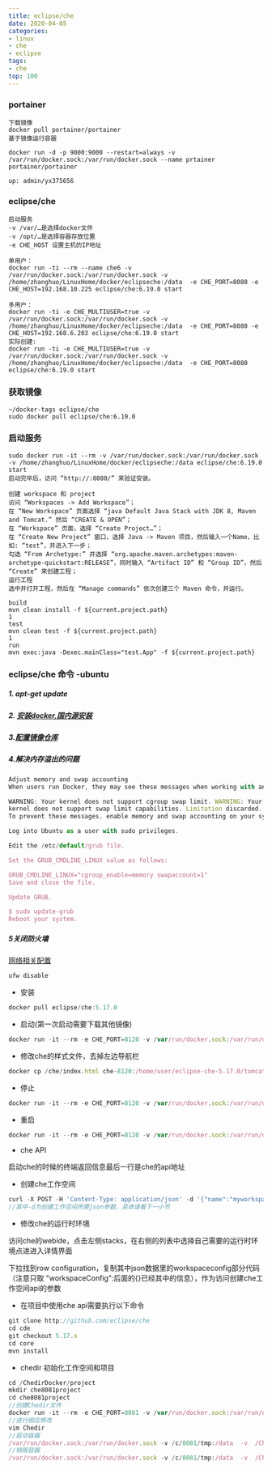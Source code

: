 ```yaml
---
title: eclipse/che
date: 2020-04-05
categories:
- linux
- che
- eclipse
tags:
- che
top: 100
---
```


### portainer
```
下载镜像
docker pull portainer/portainer
基于镜像运行容器

docker run -d -p 9000:9000 --restart=always -v /var/run/docker.sock:/var/run/docker.sock --name prtainer  portainer/portainer

up: admin/yx375656

```
<!--more-->

### eclipse/che
``` 
启动服务
-v /var/…是选择docker文件
-v /opt/…是选择容器存放位置
-e CHE_HOST 设置主机的IP地址

单用户：
docker run -ti --rm --name che6 -v /var/run/docker.sock:/var/run/docker.sock -v /home/zhanghuo/LinuxHome/docker/eclipseche:/data  -e CHE_PORT=8080 -e CHE_HOST=192.168.10.225 eclipse/che:6.19.0 start

多用户：
docker run -ti -e CHE_MULTIUSER=true -v /var/run/docker.sock:/var/run/docker.sock -v /home/zhanghuo/LinuxHome/docker/eclipseche:/data  -e CHE_PORT=8080 -e CHE_HOST=192.168.6.203 eclipse/che:6.19.0 start
实际创建:
docker run -ti -e CHE_MULTIUSER=true -v /var/run/docker.sock:/var/run/docker.sock -v /home/zhanghuo/LinuxHome/docker/eclipseche:/data  -e CHE_PORT=8080  eclipse/che:6.19.0 start
```

### 获取镜像
```
~/docker-tags eclipse/che
sudo docker pull eclipse/che:6.19.0
```
### 启动服务
```
sudo docker run -it --rm -v /var/run/docker.sock:/var/run/docker.sock -v /home/zhanghuo/LinuxHome/docker/eclipseche:/data eclipse/che:6.19.0 start
启动完毕后，访问 “http://:8080/” 来验证安装。

```
```
创建 workspace 和 project
访问 “Workspaces -> Add Workspace”；
在 “New Workspace” 页面选择 “java Default Java Stack with JDK 8, Maven and Tomcat.” 然后 “CREATE & OPEN”；
在 “Workspace” 页面，选择 “Create Project…”；
在 “Create New Project” 窗口，选择 Java -> Maven 项目，然后输入一个Name，比如: “test”，并进入下一步；
勾选 “From Archetype:” 并选择 “org.apache.maven.archetypes:maven-archetype-quickstart:RELEASE”，同时输入 “Artifact ID” 和 “Group ID”，然后 “Create” 来创建工程；
运行工程
选中并打开工程，然后在 “Manage commands” 依次创建三个 Maven 命令，并运行。

build
mvn clean install -f ${current.project.path}
1
test
mvn clean test -f ${current.project.path}
1
run
mvn exec:java -Dexec.mainClass="test.App" -f ${current.project.path}
```

### eclipse/che 命令 -ubuntu
##### 1. apt-get update
##### 2. [安装docker,国内源安装](https://link.jianshu.com/?t=https://yeasy.gitbooks.io/docker_practice/content/install/ubuntu.html)

##### 3.[配置镜像仓库](https://link.jianshu.com/?t=https://yeasy.gitbooks.io/docker_practice/content/install/mirror.html#ubuntu-1604、debian-8-jessie、centos-7)

##### 4.解决内存溢出的问题

```javascript
Adjust memory and swap accounting
When users run Docker, they may see these messages when working with an image:

WARNING: Your kernel does not support cgroup swap limit. WARNING: Your
kernel does not support swap limit capabilities. Limitation discarded.
To prevent these messages, enable memory and swap accounting on your system. To enable these on system using GNU GRUB (GNU GRand Unified Bootloader), do the following.

Log into Ubuntu as a user with sudo privileges.

Edit the /etc/default/grub file.

Set the GRUB_CMDLINE_LINUX value as follows:

GRUB_CMDLINE_LINUX="cgroup_enable=memory swapaccount=1"
Save and close the file.

Update GRUB.

$ sudo update-grub
Reboot your system.
```

##### 5关闭防火墙

[网络相关配置](https://link.jianshu.com/?t=http://www.cnblogs.com/wclwcw/p/6140263.html)

```javascript
ufw disable
```

-  安装

```javascript
docker pull eclipse/che:5.17.0
```

-  启动(第一次启动需要下载其他镜像)

```javascript
docker run -it --rm -e CHE_PORT=8120 -v /var/run/docker.sock:/var/run/docker.sock -v /c/8120/tmp:/data eclipse/che:5.17.0 start
```

-  修改che的样式文件，去掉左边导航栏

```javascript
docker cp /che/index.html che-8120:/home/user/eclipse-che-5.17.0/tomcat/webapps/dashboard
```

-  停止

```javascript
docker run -it --rm -e CHE_PORT=8120 -v /var/run/docker.sock:/var/run/docker.sock -v /c/8120/tmp:/data eclipse/che:5.17.0 stop
```

-  重启

```javascript
docker run -it --rm -e CHE_PORT=8120 -v /var/run/docker.sock:/var/run/docker.sock -v /c/8120/tmp:/data eclipse/che:5.17.0 restart
```

-  che API

启动che的时候的终端返回信息最后一行是che的api地址

-  创建che工作空间

```javascript
curl -X POST -H 'Content-Type: application/json' -d '{"name":"myworkspace","projects":[],"commands":[{"name":"build","type":"mvn","attributes":{"goal":"Build","previewUrl":""},"commandLine":"mvn clean install"],"environments":{"myworkspace":{"recipe":{"location":"eclipse/ubuntu_jdk8","type":"dockerimage"},"machines":{"dev-machine":{"attributes":{"memoryLimitBytes":"2147483648"},"agents":["org.eclipse.che.exec","org.eclipse.che.terminal","org.eclipse.che.ws-agent","org.eclipse.che.ssh"],"servers":{}}}}},"defaultEnv":"myworkspace","links":[]}' http://localhost:8080/api/workspace
//其中-d为创建工作空间所需json参数，具体请看下一小节
```

-  修改che的运行时环境

访问che的webide，点击左侧stacks，在右侧的列表中选择自己需要的运行时环境点进进入详情界面



下拉找到row configuration，复制其中json数据里的workspaceconfig部分代码（注意只取 "workspaceConfig":后面的{}已经其中的信息），作为访问创建che工作空间api的参数


-  在项目中使用che api需要执行以下命令

```javascript
git clone http://github.com/eclipse/che
cd cde
git checkout 5.17.x
cd core
mvn install
```

-  chedir 初始化工作空间和项目

```javascript
cd /ChedirDocker/project
mkdir che8081project
cd che8081project
//创建Chedir文件
docker run -it --rm -e CHE_PORT=8081 -v /var/run/docker.sock:/var/run/docker.sock -v /c/8081/tmp:/data  -v  /ChedirDocker/project/che8081project:/chedir eclipse/che:5.17.0 dir init
//进行相应修改
vim Chedir
//启动容器
/var/run/docker.sock:/var/run/docker.sock -v /c/8081/tmp:/data  -v  /ChedirDocker/project/che8081project:/chedir eclipse/che:5.17.0 dir up
//销毁容器
/var/run/docker.sock:/var/run/docker.sock -v /c/8081/tmp:/data  -v  /ChedirDocker/project/che8081project:/chedir eclipse/che:5.17.0 dir down
```

